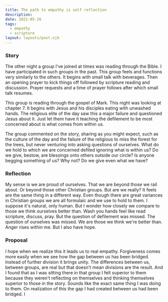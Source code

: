 ```yaml
---
title: The path to empathy is self reflection
description: 
date: 2021-05-26
tags:
  - empathy
  - scripture
layout: layouts/post.njk
---
```


### Story

The other night a group I've joined at times was reading through the Bible. I have participated in such groups in the past. This group feels and functions very similarly to the others. It begins with small talk with beverages. Then an opening prayer to kick things off followed by scripture reading and discussion. Prayer requests and a time of prayer follows after which small talk resumes.

This group is reading through the gospel of Mark. This night was looking at chapter 7. It begins with Jesus and his disciples eating with unwashed hands. The religious elite of the day saw this a major failure and questioned Jesus about it. Just let them have it teaching the defilement to be most concerned about is what comes from within us.

The group commented on the story, sharing as you might expect, such as the culture of the day and the failure of the religious to miss the forest for the trees, but never venturing into asking questions of ourselves. What do we hold to which we are concerned defiled ignoring what is within us? Do we give, bestow, are blessings onto others outside our circle? Is anyone begging something of us? Why not? Do we give even what we have?

### Reflection

My sense is we are proud of ourselves. That we are beyond those we rail about. Or beyond those other Christian groups. But are we really? It feels are the same thing in a different way. Even though there are great variances in Christian groups we are all formulaic and we use to hold to them. I suppose it's natural, only human. But I wonder how closely we compare to those we think ourselves better than. Wash you hands feel like read scripture, discuss, pray. But the question of defilement was missed. The question of ourselves was missed. We are those we think we're better than. Anger rises within me. But I also have hope.


### Proposal

I hope when we realize this it leads us to real empathy. Forgiveness comes more easily when we see how the gap between us has been bridged. Instead of further division it brings unity. The differences between us, between groups, are real but that doesn't mean divisions are the result. And I found that as I was sitting there in that group I felt superior to them because they weren't reflecting on themselves and thinking themselves superior to those in the story. Sounds like the exact same thing I was doing to them. On realization of this the gap I had created between us had been bridged. I 
